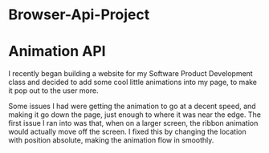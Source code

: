 # Browser-Api-Project


<h1>Animation API</h1>

<p> I recently began building a website for my Software Product Development class and decided to add some cool little animations into my page, to make it pop out to the user more.
  
  Some issues I had were getting the animation to go at a decent speed, and making it go down the page, just enough to where it was near the edge. The first issue I ran into was that, when on a larger screen, the ribbon animation would actually move off the screen. I fixed this by changing the location with position absolute, making the animation flow in smoothly.
  

  
